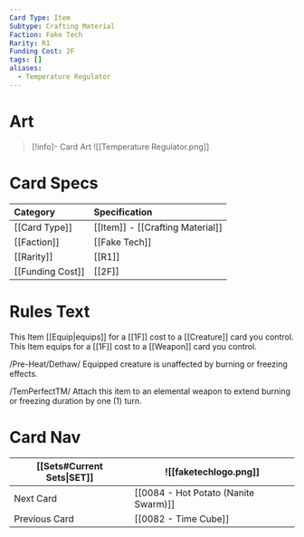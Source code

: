 ```yaml
---
Card Type: Item
Subtype: Crafting Material
Faction: Fake Tech
Rarity: R1
Funding Cost: 2F
tags: []
aliases:
  - Temperature Regulator
---
```

# Art

> [!info]- Card Art
> ![[Temperature Regulator.png]]

# Card Specs

| Category | Specification| 
| :--- | :--- |
| [[Card Type]] | [[Item]] - [[Crafting Material]] |  
| [[Faction]] | [[Fake Tech]] |  
| [[Rarity]] | [[R1]] | 
| [[Funding Cost]] | [[2F]] |  

# Rules Text  

This Item [[Equip|equips]] for a [[1F]] cost to a [[Creature]] card you control.  
This Item equips for a [[1F]] cost to a [[Weapon]] card you control.  

/Pre-Heat/Dethaw/ Equipped creature is unaffected by burning or freezing effects.  

/TemPerfectTM/ Attach this item to an elemental weapon to extend burning or freezing duration by one (1) turn.  

# Card Nav

| [[Sets#Current Sets\|SET]]           | ![[faketechlogo.png]]          |
| ------------- | ------------------------------ |
| Next Card     | [[0084 - Hot Potato (Nanite Swarm)]] |
| Previous Card | [[0082 - Time Cube]]         |


